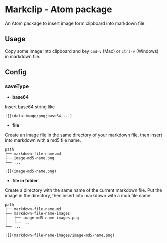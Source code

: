 # Markclip - Atom package

An Atom package to insert image form clipboard into markdown file.

## Usage

Copy some image into clipboard and key `cmd-v` (Mac) or `ctrl-v` (Windows) in markdown file.

## Config

### saveType

- **base64**

Insert base64 string like

```
![](data:image/png;base64,...)
```

- **file**

Create an image file in the same directory of your markdown file, then insert into markdown with a md5 file name.

```
path
├── markdown-file-name.md
├── image-md5-name.png
└── ...
```

```
![](image-md5-name.png)
```

- **file in folder**

Create a directory with the same name of the current markdown file. Put the image in the directory, then insert into markdown with a md5 file name.

```
path
├── markdown-file-name.md
├── markdown-file-name-images
│   ├── image-md5-name-images.png
│   └── ...
└── ...
```

```
![](markdown-file-name-images/image-md5-name.png)
```
